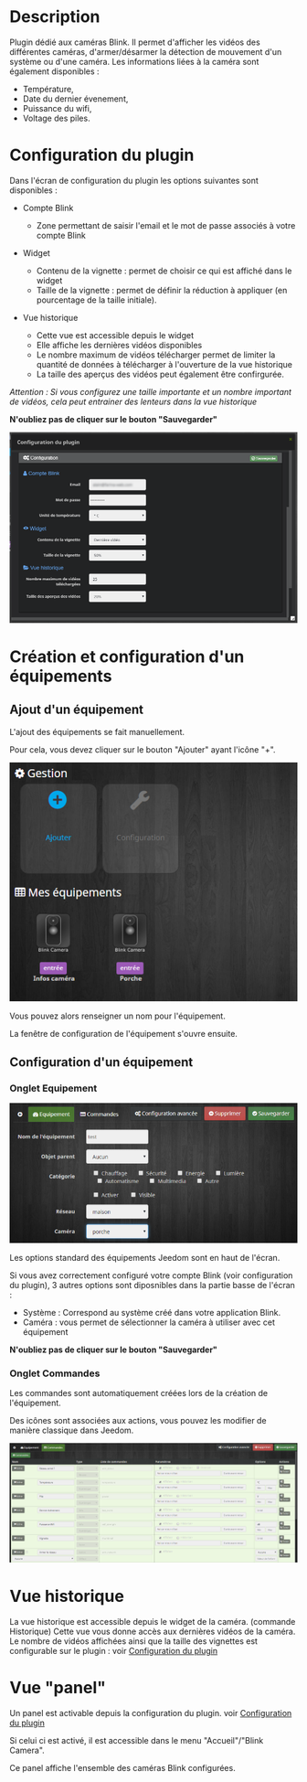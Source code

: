 # Description

Plugin dédié aux caméras Blink.
Il permet d'afficher les vidéos des différentes caméras, d'armer/désarmer la détection de mouvement d'un système ou d'une caméra.
Les informations liées à la caméra sont également disponibles :

* Température,
* Date du dernier évenement,
* Puissance du wifi,
* Voltage des piles.

# Configuration du plugin

Dans l'écran de configuration du plugin les options suivantes sont disponibles :

* Compte Blink
  + Zone permettant de saisir l'email et le mot de passe associés à votre compte Blink

* Widget
  + Contenu de la vignette : permet de choisir ce qui est affiché dans le widget
  + Taille de la vignette : permet de définir la réduction à appliquer (en pourcentage de la taille initiale).

* Vue historique
  + Cette vue est accessible depuis le widget
  + Elle affiche les dernières vidéos disponibles
  + Le nombre maximum de vidéos télécharger permet de limiter la quantité de données à télécharger à l'ouverture de la vue historique
  + La taille des aperçus des vidéos peut également être confirgurée.

*Attention : Si vous configurez une taille importante et un nombre important de vidéos, cela peut entrainer des lenteurs dans la vue historique*

**N'oubliez pas de cliquer sur le bouton "Sauvegarder"**

![Configuration du plugin](..\assets\images\cfg_plugin.png "Configuraion du plugin")

# Création et configuration d'un équipements


## Ajout d'un équipement


L'ajout des équipements se fait manuellement.

Pour cela, vous devez cliquer sur le bouton "Ajouter" ayant l'icône "+".

![Ajout d'un équipment](..\assets\images\cfg_plugin_general.png "Ajout d'un équipment")

Vous pouvez alors renseigner un nom pour l'équipement.

La fenêtre de configuration de l'équipement s'ouvre ensuite.

## Configuration d'un équipement

### Onglet Equipement
![Onglet équipement](..\assets\images\cfg_equipment.png "Equipement")

Les options standard des équipements Jeedom sont en haut de l'écran.

Si vous avez correctement configuré votre compte Blink (voir configuration du plugin), 3 autres options sont diposnibles dans la partie basse de l'écran :
- Système : Correspond au système créé dans votre application Blink.
- Caméra : vous permet de sélectionner la caméra à utiliser avec cet équipement

**N'oubliez pas de cliquer sur le bouton "Sauvegarder"**

### Onglet Commandes

Les commandes sont automatiquement créées lors de la création de l'équipement.

Des icônes sont associées aux actions, vous pouvez les modifier de manière classique dans Jeedom.

![Onglet commandes](..\assets\images\cfg_commands.png "Commandes")






Vue historique
===
La vue historique est accessible depuis le widget de la caméra. (commande Historique)
Cette vue vous donne accès aux dernières vidéos de la caméra.
Le nombre de vidéos affichées ainsi que la taille des vignettes est configurable sur le plugin : voir [Configuration du plugin](#-Configuration-du-plugin)

Vue "panel"
===
Un panel est activable depuis la configuration du plugin. voir [Configuration du plugin](#-Configuration-du-plugin)

Si celui ci est activé, il est accessible dans le menu "Accueil"/"Blink Camera".

Ce panel affiche l'ensemble des caméras Blink configurées.
